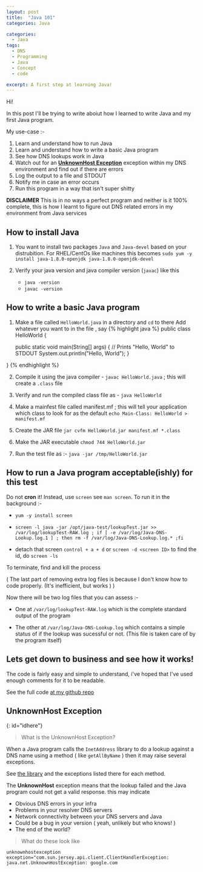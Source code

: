 ```yaml
---
layout: post
title:  "Java 101"
categories: Java

categories:
  - Java
tags:
  - DNS
  - Programming
  - Java
  - Concept
  - code

excerpt: A first step at learning Java!
---
```


Hi!

In this post I'll be trying to write aboiut how I learned to write Java and my first Java program.


My use-case :- 
1. Learn and understand how to run Java
2. Learn and understand how to write a basic Java program
3. See how DNS lookups work in Java
4. Watch out for an __[UnknownHost Exception](#idhere)__ exception within my DNS environment and find out if there are errors
5. Log the output to a file and STDOUT
6. Notify me in case an error occurs
7. Run this program in a way that isn't super shitty

**DISCLAIMER** This is in no ways a perfect program and neither is it 100% complete, this is how I learnt to figure out DNS related errors in my environment from Java services


## How to install Java

1. You want to install two packages `Java` and `Java-devel` based on your distrubition. 
   For RHEL/CentOs like machines this becomes `sudo yum -y install java-1.8.0-openjdk java-1.8.0-openjdk-devel`

2. Verify your java version and java compiler version (`javac`) like this 
   - `java -version`
   - `javac -version`

## How to write a basic Java program 
1. Make a file called `HelloWorld.java` in a directory and `cd` to there
   Add whatever you want to in the file , say
{% highlight java %}
public class HelloWorld {

    public static void main(String[] args) {
        // Prints "Hello, World" to STDOUT
        System.out.println("Hello, World");
    }

}
{% endhighlight %}

2. Compile it using the java compiler - `javac HelloWorld.java` ; this will create a `.class` file

3. Verify and run the compiled class file as - `java HelloWorld`

4. Make a mainfest file called manifest.mf ; this will tell your application which class to look for as the default
`echo Main-Class: HelloWorld > manifest.mf`

5. Create the JAR file
`jar cvfm HelloWorld.jar manifest.mf *.class`

6. Make the JAR executable
`chmod 744 HelloWorld.jar`

6. Run the test file as :-
`java -jar /tmp/HelloWorld.jar`


## How to run a Java program acceptable(ishly) for this test
 Do not **cron** it!
Instead, use `screen` see `man screen`. 
To run it in the background :-
- `yum -y install screen`

- `screen -l java -jar /opt/java-test/lookupTest.jar >> /var/log/lookupTest-RAW.log ; if [ -e /var/log/Java-DNS-Lookup.log.1 ] ; then rm -f /var/log/Java-DNS-Lookup.log.* ;fi`

- detach that screen `control + a + d` or `screen -d <screen ID>` to find the id, do `screen -ls` 

To terminate, find and kill the process

 ( The last part of removing extra log files is because I don't know how to code properly. (It's inefficient, but works ) )

 Now there will be two log files that you can assess :-

- One at `/var/log/lookupTest-RAW.log` which is the complete standard output of the program

- The other at `/var/log/Java-DNS-Lookup.log` which contains a simple status of if the lookup was sucessful or not. (This file is taken care of by the program itself)

## Lets get down to business and see how it works!

The code is fairly easy and simple to understand, i've hoped that I've used enough comments for it to be readable. 


See the full code  [at my github repo](https://github.com/vishalbasra/DNS-resolution/blob/master/java/lookupTest.java)

## UnknownHost Exception ## 
{: id="idhere"}
> What is the UnknownHost Exception? 


When a Java program calls the `InetAddress` library to do a lookup against a DNS name using a method ( like `getAllByName` ) then it may raise several exceptions.

See [the library](https://docs.oracle.com/javase/7/docs/api/java/net/InetAddress.html) and the exceptions listed there for each method. 

The **UnknownHost** exception means that the lookup failed and the Java program could not get a valid response.
this may indicate
- Obvious DNS errors in your infra
- Problems in your resolver DNS servers
- Network connectivity between your DNS servers and Java
- Could be a bug in your version ( yeah, unlikely but who knows! )
- The end of the world?

> What do these look like 


`unknownhostexception exception="com.sun.jersey.api.client.ClientHandlerException: java.net.UnknownHostException: google.com` 
